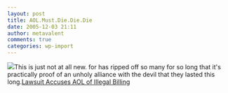```yaml
---
layout: post
title: AOL.Must.Die.Die.Die
date: 2005-12-03 21:11
author: metavalent
comments: true
categories: wp-import
---
```

<a href="http://news.yahoo.com/news?tmpl=story&amp;cid=528&amp;ncid=528&amp;e=2&amp;u=/ap/20051202/ap_on_hi_te/aol_lawsuit_4"><img src="http://us.i1.yimg.com/us.yimg.com/i/us/nt/ma/ma_nws_1.gif"/></a>This is just not at all new. for has ripped off so many for so long that it's practically proof of an unholy alliance with the devil that they lasted this long.<a href="http://news.yahoo.com/news?tmpl=story&amp;cid=528&amp;ncid=528&amp;e=2&amp;u=/ap/20051202/ap_on_hi_te/aol_lawsuit_4">Lawsuit Accuses AOL of Illegal Billing</a>
